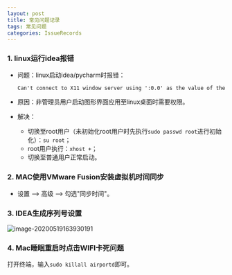 ```yaml
---
layout: post
title: 常见问题记录
tags: 常见问题
categories: IssueRecords
---
```


### 1. linux运行idea报错

- 问题：linux启动idea/pycharm时报错：

  ```txt
  Can't connect to X11 window server using ':0.0' as the value of the DISPLAY...
  ```

- 原因：非管理员用户启动图形界面应用至linux桌面时需要权限。

- 解决：

  - 切换至root用户（未初始化root用户时先执行`sudo passwd root`进行初始化）：`su root`；
  - root用户执行：`xhost +`；
  - 切换至普通用户正常启动。

### 2. MAC使用VMware Fusion安装虚拟机时间同步

- 设置 —> 高级 —> 勾选"同步时间"。

### 3. IDEA生成序列号设置

![image-20200519163930191](https://adoredu.github.io/static/img/issus/image-20200519163930191.png)

### 4. Mac睡眠重启时点击WIFI卡死问题

打开终端，输入`sudo killall airportd`即可。